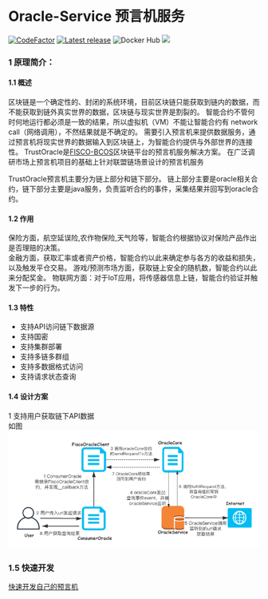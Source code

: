 # Oracle-Service 预言机服务

[![CodeFactor](https://www.codefactor.io/repository/github/yuanmomo/webase-oracle/badge/v0.3)](https://www.codefactor.io/repository/github/yuanmomo/webase-oracle/overview/v0.3)
[![Latest release](https://img.shields.io/github/release/yuanmomo/WeBASE-Oracle.svg)](https://github.com/yuanmomo/WeBASE-Oracle/releases/latest)
![Docker Hub](https://github.com/yuanmomo/WeBASE-Oracle/workflows/Docker%20Hub/badge.svg)
![](https://img.shields.io/github/license/yuanmomo/WeBASE-Oracle)

### 1 原理简介：  
#### 1.1 概述
   
   区块链是一个确定性的、封闭的系统环境，目前区块链只能获取到链内的数据，而不能获取到链外真实世界的数据，区块链与现实世界是割裂的。
   智能合约不管何时何地运行都必须是一致的结果，所以虚拟机（VM）不能让智能合约有 network call（网络调用），不然结果就是不确定的。
   需要引入预言机来提供数据服务，通过预言机将现实世界的数据输入到区块链上，为智能合约提供与外部世界的连接性。
   TrustOracle是[FISCO-BCOS](https://github.com/FISCO-BCOS/FISCO-BCOS)区块链平台的预言机服务解决方案。 在广泛调研市场上预言机项目的基础上针对联盟链场景设计的预言机服务  
       
   TrustOracle预言机主要分为链上部分和链下部分。
   链上部分主要是oracle相关合约，链下部分主要是java服务，负责监听合约的事件，采集结果并回写到oracle合约。    

#### 1.2 作用
  保险方面，航空延误险,农作物保险,天气险等，智能合约根据协议对保险产品作出是否理赔的决策。  
  金融方面，获取汇率或者资产价格，智能合约以此来确定参与各方的收益和损失，以及触发平仓交易。
  游戏/预测市场方面，获取链上安全的随机数，智能合约以此来分配奖金。
  物联网方面：对于IoT应用，将传感器信息上链，智能合约验证并触发下一步的行为。

#### 1.3 特性
 
 - 支持API访问链下数据源
 - 支持国密
 - 支持集群部署
 - 支持多链多群组
 - 支持多数据格式访问
 - 支持请求状态查询  
  
#### 1.4 设计方案
    
  1 支持用户获取链下API数据     
    如图![oracle流程图](img/oracle.png)    
  
### 1.5  快速开发  
   [快速开发自己的预言机](doc/develop.md)


